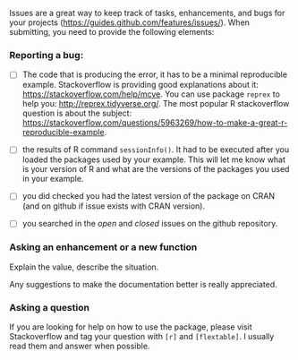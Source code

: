 Issues are a great way to keep track of tasks, enhancements, and bugs for your projects (https://guides.github.com/features/issues/). When submitting, you need to provide the 
following elements:

### Reporting a bug:

- [ ] The code that is producing the error, it has to be a minimal reproducible example.
Stackoverflow is providing good explanations about it: https://stackoverflow.com/help/mcve. You can use package `reprex` to help you: http://reprex.tidyverse.org/. The most popular R stackoverflow question is about the subject: https://stackoverflow.com/questions/5963269/how-to-make-a-great-r-reproducible-example.

- [ ] the results of R command `sessionInfo()`. It had to be executed after you loaded the packages used by your example. This will let me know what is your version of R and what are the versions of the packages you used in your example. 

- [ ] you did checked you had the latest version of the package on CRAN (and on github if issue exists with CRAN version).

- [ ] you searched in the *open* and *closed* issues on the github repository.


### Asking an enhancement or a new function

Explain the value, describe the situation.

Any suggestions to make the documentation better is really appreciated.

### Asking a question

If you are looking for help on how to use the package, please visit Stackoverflow and tag your 
question with `[r]` and `[flextable]`. I usually read them and answer when possible.

